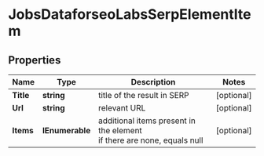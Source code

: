 # JobsDataforseoLabsSerpElementItem


## Properties

| Name | Type | Description | Notes |
|------------ | ------------- | ------------- | -------------|
**Title** | **string** | title of the result in SERP |[optional]|
**Url** | **string** | relevant URL |[optional]|
**Items** | **IEnumerable<JobsElement>** | additional items present in the element<br>if there are none, equals null |[optional]|